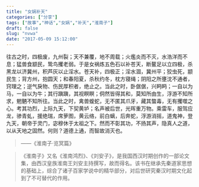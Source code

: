 ```yaml
---
title: "女娲补天"
categories: ["分享"]
tags: ["故事","神话","女娲","补天","淮南子"]
draft: false
slug: "nvwa"
date: "2017-05-09 15:12:00"
---
```


往古之时，四极废，九州裂；天不兼覆，地不周载；火爁炎而不灭，水浩洋而不息；猛兽食颛民，鸷鸟攫老弱。于是女祸炼五色石以补苍天，断鳌足以立四极，杀黑龙以济冀州，积芦灰以止淫水。苍天补，四极正；淫水涸，冀州平；狡虫死，颛民生；背方州，抱圆天；和春阳夏，杀秋约冬，枕方寝绳；阴阳之所壅沈不通者，窍理之；逆气戾物、伤民厚积者，绝止之。当此之时，卧倨倨，兴眄眄；一自以为马，一自以为牛；其行蹎蹎，其视瞑瞑；侗然皆得其和，莫知所由生，浮游不知所求，魍魉不知所往。当此之时，禽兽蝮蛇，无不匿其爪牙，藏其螫毒，无有攫噬之心。考其功烈，上际九天，下契黄垆；名声被后世，光晖重万物。乘雷车，服驾应龙，骖青虬，援绝瑞，席萝图，黄云络，前白螭，后奔蛇，浮游消摇，道鬼神，登九天，朝帝于灵门，宓穆休于太祖之下。然而不彰其功，不扬其声，隐真人之道，以从天地之固然。何则？道德上通，而智故消灭也。

> ——《淮南子·览冥篇》

>《淮南子》又名《淮南鸿烈》、《刘安子》，是我国西汉时期创作的一部论文集，由西汉皇族淮南王刘安主持撰写，故而得名。该书在继承先秦道家思想的基础上，综合了诸子百家学说中的精华部分，对后世研究秦汉时期文化起到了不可替代的作用。

